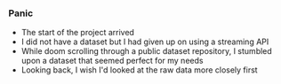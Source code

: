 ### Panic
- The start of the project arrived
- I did not have a dataset but I had given up on using a streaming API
- While doom scrolling through a public dataset repository, I stumbled upon a dataset that seemed perfect for my needs
- Looking back, I wish I'd looked at the raw data more closely first